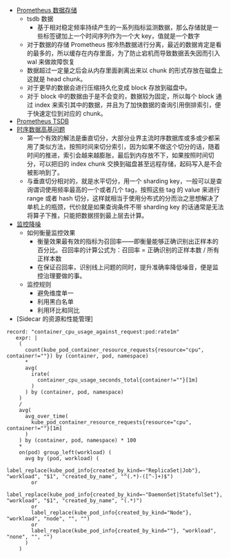 
- [Prometheus 数据存储]()
  - tsdb 数据
    - 基于相对稳定频率持续产生的一系列指标监测数据，那么存储就是一些标签键加上一个时间序列作为一个大 key，值就是一个数字
  - 对于数据的存储 Prometheus 按冷热数据进行分离，最近的数据肯定是看的最多的，所以缓存在内存里面，为了防止宕机而导致数据丢失因而引入 wal 来做故障恢复
  - 数据超过一定量之后会从内存里面剥离出来以 chunk 的形式存放在磁盘上这就是 head chunk。
  - 对于更早的数据会进行压缩持久化变成 block 存放到磁盘中。
  - 对于 block 中的数据由于是不会变的，数据较为固定，所以每个 block 通过 index 来索引其中的数据，并且为了加快数据的查询引用倒排索引，便于快速定位到对应的 chunk。
- [Prometheus TSDB](https://ganeshvernekar.com/blog/prometheus-tsdb-the-head-block/)
- [时序数据高基问题](https://mp.weixin.qq.com/s/baTvpUXuA594JDUVU0wL5Q)
  - 第一个有效的解法是垂直切分，大部分业界主流时序数据库或多或少都采用了类似方法，按照时间来切分索引，因为如果不做这个切分的话，随着时间的推进，索引会越来越膨胀，最后到内存放不下，如果按照时间切分，可以把旧的 index chunk 交换到磁盘甚至远程存储，起码写入是不会被影响到了。
  - 与垂直切分相对的，就是水平切分，用一个 sharding key，一般可以是查询谓词使用频率最高的一个或者几个 tag，按照这些 tag 的 value 来进行 range 或者 hash 切分，这样就相当于使用分布式的分而治之思想解决了单机上的瓶颈，代价就是如果查询条件不带 sharding key 的话通常是无法将算子下推，只能把数据捞到最上层去计算。
- [监控降噪](https://mp.weixin.qq.com/s/rEn25SejnU0rOWFb39QuUw)
  - 如何衡量监控效果
    - 衡量效果最有效的指标为召回率——即衡量能够正确识别出正样本的百分比。召回率的计算公式为：召回率 = 正确识别的正样本数 / 所有正样本数
    - 在保证召回率，识别线上问题的同时，提升准确率降低噪音，便是监控治理要做的事。
  - 监控规则
    - 避免维度单一
    - 利用黑白名单
    - 利用环比和同比
- [Sidecar 的资源和性能管理]
```shell
record: "container_cpu_usage_against_request:pod:rate1m"
   expr: |
    (   
      count(kube_pod_container_resource_requests{resource="cpu", container!=""}) by (container, pod, namespace)
      *   
      avg(
        irate(
          container_cpu_usage_seconds_total{container!=""}[1m]
        )   
      ) by (container, pod, namespace)
    )   
    /   
    avg(
      avg_over_time(
        kube_pod_container_resource_requests{resource="cpu", container!=""}[1m]
      )   
    ) by (container, pod, namespace) * 100 
    *   
    on(pod) group_left(workload) (
      avg by (pod, workload) (
        label_replace(kube_pod_info{created_by_kind=~"ReplicaSet|Job"}, "workload", "$1", "created_by_name", "^(.*)-([^-]+)$")
        or  
        label_replace(kube_pod_info{created_by_kind=~"DaemonSet|StatefulSet"}, "workload", "$1", "created_by_name", "(.*)")
        or  
        label_replace(kube_pod_info{created_by_kind="Node"}, "workload", "node", "", "") 
        or  
        label_replace(kube_pod_info{created_by_kind=""}, "workload", "none", "", "") 
      )   
    )
```
